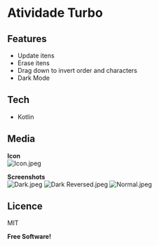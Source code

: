 # Atividade Turbo

## Features

- Update itens
- Erase itens
- Drag down to invert order and characters
- Dark Mode

## Tech

- Kotlin

## Media

**Icon**                                                                                                                                                                 
![Icon.jpeg](https://www.dropbox.com/s/qlk2dx3b3n22z7p/Icon.jpeg?dl=0&raw=1)

**Screenshots**                                                                                                                                                          
![Dark.jpeg](https://www.dropbox.com/s/mnn9u5cb1m1mbkv/Dark.jpeg?dl=0&raw=1)
![Dark Reversed.jpeg](https://www.dropbox.com/s/32eonpvu39r4110/Dark%20Reversed.jpeg?dl=0&raw=1)
![Normal.jpeg](https://www.dropbox.com/s/2peptb5pdq9zl2i/Normal.jpeg?dl=0&raw=1)

## Licence

MIT

**Free Software!**
